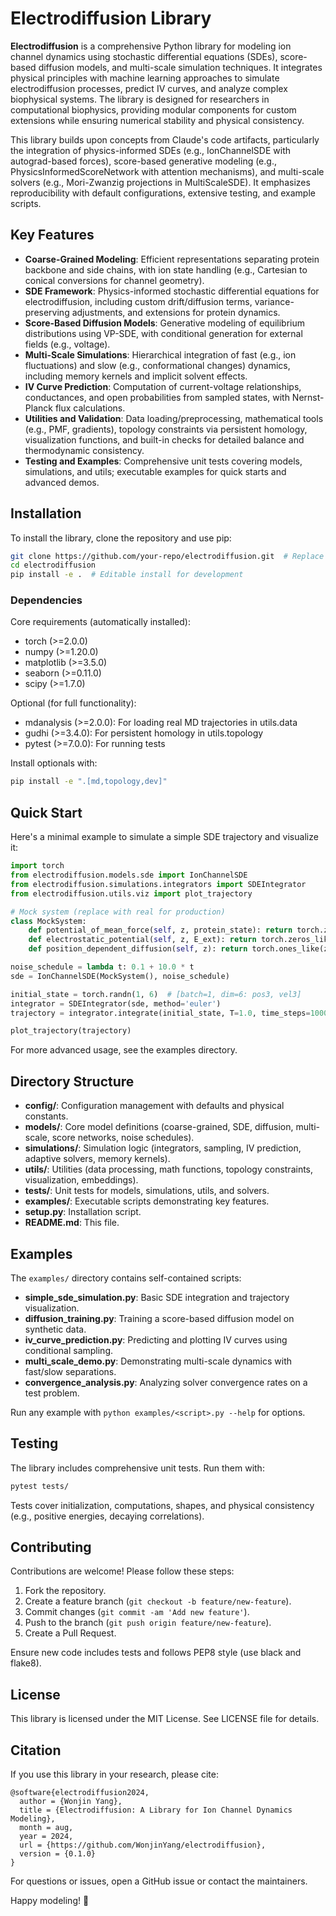 
# Electrodiffusion Library

**Electrodiffusion** is a comprehensive Python library for modeling ion channel dynamics using stochastic differential equations (SDEs), score-based diffusion models, and multi-scale simulation techniques. It integrates physical principles with machine learning approaches to simulate electrodiffusion processes, predict IV curves, and analyze complex biophysical systems. The library is designed for researchers in computational biophysics, providing modular components for custom extensions while ensuring numerical stability and physical consistency.

This library builds upon concepts from Claude's code artifacts, particularly the integration of physics-informed SDEs (e.g., IonChannelSDE with autograd-based forces), score-based generative modeling (e.g., PhysicsInformedScoreNetwork with attention mechanisms), and multi-scale solvers (e.g., Mori-Zwanzig projections in MultiScaleSDE). It emphasizes reproducibility with default configurations, extensive testing, and example scripts.

## Key Features

- **Coarse-Grained Modeling**: Efficient representations separating protein backbone and side chains, with ion state handling (e.g., Cartesian to conical conversions for channel geometry).
- **SDE Framework**: Physics-informed stochastic differential equations for electrodiffusion, including custom drift/diffusion terms, variance-preserving adjustments, and extensions for protein dynamics.
- **Score-Based Diffusion Models**: Generative modeling of equilibrium distributions using VP-SDE, with conditional generation for external fields (e.g., voltage).
- **Multi-Scale Simulations**: Hierarchical integration of fast (e.g., ion fluctuations) and slow (e.g., conformational changes) dynamics, including memory kernels and implicit solvent effects.
- **IV Curve Prediction**: Computation of current-voltage relationships, conductances, and open probabilities from sampled states, with Nernst-Planck flux calculations.
- **Utilities and Validation**: Data loading/preprocessing, mathematical tools (e.g., PMF, gradients), topology constraints via persistent homology, visualization functions, and built-in checks for detailed balance and thermodynamic consistency.
- **Testing and Examples**: Comprehensive unit tests covering models, simulations, and utils; executable examples for quick starts and advanced demos.


## Installation

To install the library, clone the repository and use pip:

```bash
git clone https://github.com/your-repo/electrodiffusion.git  # Replace with actual repo URL
cd electrodiffusion
pip install -e .  # Editable install for development
```


### Dependencies

Core requirements (automatically installed):

- torch (>=2.0.0)
- numpy (>=1.20.0)
- matplotlib (>=3.5.0)
- seaborn (>=0.11.0)
- scipy (>=1.7.0)

Optional (for full functionality):

- mdanalysis (>=2.0.0): For loading real MD trajectories in utils.data
- gudhi (>=3.4.0): For persistent homology in utils.topology
- pytest (>=7.0.0): For running tests

Install optionals with:

```bash
pip install -e ".[md,topology,dev]"
```


## Quick Start

Here's a minimal example to simulate a simple SDE trajectory and visualize it:

```python
import torch
from electrodiffusion.models.sde import IonChannelSDE
from electrodiffusion.simulations.integrators import SDEIntegrator
from electrodiffusion.utils.viz import plot_trajectory

# Mock system (replace with real for production)
class MockSystem:
    def potential_of_mean_force(self, z, protein_state): return torch.zeros_like(z)
    def electrostatic_potential(self, z, E_ext): return torch.zeros_like(z)
    def position_dependent_diffusion(self, z): return torch.ones_like(z)

noise_schedule = lambda t: 0.1 + 10.0 * t
sde = IonChannelSDE(MockSystem(), noise_schedule)

initial_state = torch.randn(1, 6)  # [batch=1, dim=6: pos3, vel3]
integrator = SDEIntegrator(sde, method='euler')
trajectory = integrator.integrate(initial_state, T=1.0, time_steps=1000)

plot_trajectory(trajectory)
```

For more advanced usage, see the examples directory.

## Directory Structure

- **config/**: Configuration management with defaults and physical constants.
- **models/**: Core model definitions (coarse-grained, SDE, diffusion, multi-scale, score networks, noise schedules).
- **simulations/**: Simulation logic (integrators, sampling, IV prediction, adaptive solvers, memory kernels).
- **utils/**: Utilities (data processing, math functions, topology constraints, visualization, embeddings).
- **tests/**: Unit tests for models, simulations, utils, and solvers.
- **examples/**: Executable scripts demonstrating key features.
- **setup.py**: Installation script.
- **README.md**: This file.


## Examples

The `examples/` directory contains self-contained scripts:

- **simple_sde_simulation.py**: Basic SDE integration and trajectory visualization.
- **diffusion_training.py**: Training a score-based diffusion model on synthetic data.
- **iv_curve_prediction.py**: Predicting and plotting IV curves using conditional sampling.
- **multi_scale_demo.py**: Demonstrating multi-scale dynamics with fast/slow separations.
- **convergence_analysis.py**: Analyzing solver convergence rates on a test problem.

Run any example with `python examples/<script>.py --help` for options.

## Testing

The library includes comprehensive unit tests. Run them with:

```bash
pytest tests/
```

Tests cover initialization, computations, shapes, and physical consistency (e.g., positive energies, decaying correlations).

## Contributing

Contributions are welcome! Please follow these steps:

1. Fork the repository.
2. Create a feature branch (`git checkout -b feature/new-feature`).
3. Commit changes (`git commit -am 'Add new feature'`).
4. Push to the branch (`git push origin feature/new-feature`).
5. Create a Pull Request.

Ensure new code includes tests and follows PEP8 style (use black and flake8).

## License

This library is licensed under the MIT License. See LICENSE file for details.

## Citation

If you use this library in your research, please cite:

```
@software{electrodiffusion2024,
  author = {Wonjin Yang},
  title = {Electrodiffusion: A Library for Ion Channel Dynamics Modeling},
  month = aug,
  year = 2024,
  url = {https://github.com/WonjinYang/electrodiffusion},
  version = {0.1.0}
}
```

For questions or issues, open a GitHub issue or contact the maintainers.

Happy modeling! 🚀